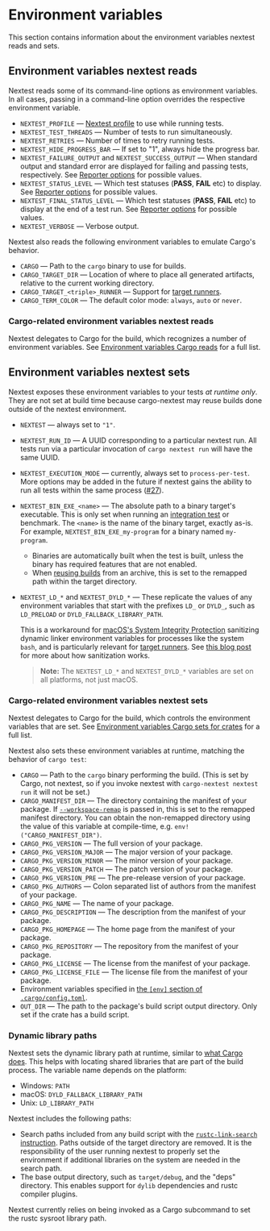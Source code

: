 # Environment variables

This section contains information about the environment variables nextest reads and sets.

## Environment variables nextest reads

Nextest reads some of its command-line options as environment variables. In all cases, passing in a command-line option overrides the respective environment variable.

- `NEXTEST_PROFILE` — [Nextest profile](configuration.md#profiles) to use while running tests.
- `NEXTEST_TEST_THREADS` — Number of tests to run simultaneously.
- `NEXTEST_RETRIES` — Number of times to retry running tests.
- `NEXTEST_HIDE_PROGRESS_BAR` — If set to "1", always hide the progress bar.
- `NEXTEST_FAILURE_OUTPUT` and `NEXTEST_SUCCESS_OUTPUT` — When standard output and standard error are displayed for failing and passing tests, respectively. See [Reporter options](other-options.md#reporter-options) for possible values.
- `NEXTEST_STATUS_LEVEL` — Which test statuses (**PASS**, **FAIL** etc) to display. See [Reporter options](other-options.md#reporter-options) for possible values.
- `NEXTEST_FINAL_STATUS_LEVEL` — Which test statuses (**PASS**, **FAIL** etc) to display at the end of a test run. See [Reporter options](other-options.md#reporter-options) for possible values.
- `NEXTEST_VERBOSE` — Verbose output.

Nextest also reads the following environment variables to emulate Cargo's behavior.

- `CARGO` — Path to the `cargo` binary to use for builds.
- `CARGO_TARGET_DIR` — Location of where to place all generated artifacts, relative to the current working directory.
- `CARGO_TARGET_<triple>_RUNNER` — Support for [target runners](target-runners.md).
- `CARGO_TERM_COLOR` — The default color mode: `always`, `auto` or `never`.

### Cargo-related environment variables nextest reads

Nextest delegates to Cargo for the build, which recognizes a number of environment variables. See [Environment variables Cargo reads](https://doc.rust-lang.org/cargo/reference/environment-variables.html#environment-variables-cargo-reads) for a full list.

## Environment variables nextest sets

Nextest exposes these environment variables to your tests _at runtime only_. They are not set at build time because cargo-nextest may reuse builds done outside of the nextest environment.

- `NEXTEST` — always set to `"1"`.
- `NEXTEST_RUN_ID` — A UUID corresponding to a particular nextest run. All tests run via a particular invocation of `cargo nextest run` will have the same UUID.
- `NEXTEST_EXECUTION_MODE` — currently, always set to `process-per-test`. More options may be added in the future if nextest gains the ability to run all tests within the same process ([#27]).
- `NEXTEST_BIN_EXE_<name>` — The absolute path to a binary target's executable. This is only set when running an [integration test] or benchmark. The `<name>` is the name of the binary target, exactly as-is. For example, `NEXTEST_BIN_EXE_my-program` for a binary named `my-program`.
  - Binaries are automatically built when the test is built, unless the binary has required features that are not enabled.
  - When [reusing builds](reusing-builds.md) from an archive, this is set to the remapped path within the target directory.
- `NEXTEST_LD_*` and `NEXTEST_DYLD_*` — These replicate the values of any environment variables that start with the prefixes `LD_` or `DYLD_`, such as `LD_PRELOAD` or `DYLD_FALLBACK_LIBRARY_PATH`.

  This is a workaround for [macOS's System Integrity Protection](https://developer.apple.com/library/archive/documentation/Security/Conceptual/System_Integrity_Protection_Guide/RuntimeProtections/RuntimeProtections.html) sanitizing dynamic linker environment variables for processes like the system `bash`, and is particularly relevant for [target runners](target-runners.md). See [this blog post](https://briandfoy.github.io/macos-s-system-integrity-protection-sanitizes-your-environment/) for more about how sanitization works.

  > **Note:** The `NEXTEST_LD_*` and `NEXTEST_DYLD_*` variables are set on all platforms, not just macOS.

[#27]: https://github.com/nextest-rs/nextest/issues/27
[integration test]: https://doc.rust-lang.org/cargo/reference/cargo-targets.html#integration-tests

### Cargo-related environment variables nextest sets

Nextest delegates to Cargo for the build, which controls the environment variables that are set. See [Environment variables Cargo sets for crates](https://doc.rust-lang.org/cargo/reference/environment-variables.html#environment-variables-cargo-sets-for-crates) for a full list.

Nextest also sets these environment variables at runtime, matching the behavior of `cargo test`:

- `CARGO` — Path to the `cargo` binary performing the build. (This is set by Cargo, not nextest, so if you invoke nextest with `cargo-nextest nextest run` it will not be set.)
- `CARGO_MANIFEST_DIR` — The directory containing the manifest of your package. If [`--workspace-remap`](reusing-builds.md#specifying-a-new-location-for-the-workspace) is passed in, this is set to the remapped manifest directory. You can obtain the non-remapped directory using the value of this variable at compile-time, e.g. `env!("CARGO_MANIFEST_DIR")`.
- `CARGO_PKG_VERSION` — The full version of your package.
- `CARGO_PKG_VERSION_MAJOR` — The major version of your package.
- `CARGO_PKG_VERSION_MINOR` — The minor version of your package.
- `CARGO_PKG_VERSION_PATCH` — The patch version of your package.
- `CARGO_PKG_VERSION_PRE` — The pre-release version of your package.
- `CARGO_PKG_AUTHORS` — Colon separated list of authors from the manifest of your package.
- `CARGO_PKG_NAME` — The name of your package.
- `CARGO_PKG_DESCRIPTION` — The description from the manifest of your package.
- `CARGO_PKG_HOMEPAGE` — The home page from the manifest of your package.
- `CARGO_PKG_REPOSITORY` — The repository from the manifest of your package.
- `CARGO_PKG_LICENSE` — The license from the manifest of your package.
- `CARGO_PKG_LICENSE_FILE` — The license file from the manifest of your package.
- Environment variables specified in [the `[env]` section of `.cargo/config.toml`](https://doc.rust-lang.org/cargo/reference/config.html#env).
- `OUT_DIR` — The path to the package's build script output directory. Only set if the crate has a build script.

### Dynamic library paths

Nextest sets the dynamic library path at runtime, similar to [what Cargo does](https://doc.rust-lang.org/cargo/reference/environment-variables.html#dynamic-library-paths). This helps with locating shared libraries that are part of the build process. The variable name depends on the platform:

- Windows: `PATH`
- macOS: `DYLD_FALLBACK_LIBRARY_PATH`
- Unix: `LD_LIBRARY_PATH`

Nextest includes the following paths:

- Search paths included from any build script with the [`rustc-link-search` instruction]. Paths outside of the target directory are removed. It is the responsibility of the user running nextest to properly set the environment if additional libraries on the system are needed in the search path.
- The base output directory, such as `target/debug`, and the "deps" directory. This enables support for `dylib` dependencies and rustc compiler plugins.

Nextest currently relies on being invoked as a Cargo subcommand to set the rustc sysroot library path.

[`rustc-link-search` instruction]: https://doc.rust-lang.org/cargo/reference/build-scripts.html#rustc-link-search
